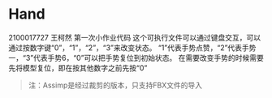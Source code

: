 # Hand

2100017727 王柯然 第一次小作业代码
这个可执行文件可以通过键盘交互，可以通过按数字键“0”，“1”，“2”，“3”来改变状态。
“1”代表手势点赞，“2”代表手势一，“3”代表手势6，“0”可以把手势复位到初始状态。
在需要改变手势的时候需要先将模型复位，即在按其他数字之前先按“0”

> 注：Assimp是经过裁剪的版本，只支持FBX文件的导入